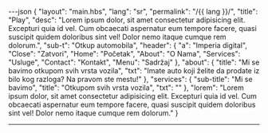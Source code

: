 ---json
{
  "layout": "main.hbs",
  "lang": "sr",
  "permalink": "/{{ lang }}/",
  "title": "Play",
  "desc": "Lorem ipsum dolor, sit amet consectetur adipisicing elit. Excepturi quia id vel. Cum obcaecati aspernatur eum tempore facere, quasi suscipit quidem doloribus sint vel! Dolor nemo itaque cumque rem dolorum.",
  "sub-t": "Otkup automobila",
  "header": {
    "a": "Imperia digital",
    "Close": "Zatvori",
    "Home": "Početak",
    "About": "O Nama",
    "Services": "Usluge",
    "Contact": "Kontakt",
    "Menu": "Sadržaj"
  },
  "about": {
    "title": "Mi se bavimo otkupom svih vrsta vozila",
    "txt": "Imate auto koji želite da prodate iz bilo kog razloga? Na pravom ste mestu!"
  },
  "services": {
    "sub-title": "Mi se bavimo",
    "title": "Otkupom svih vrsta vozila",
    "txt": ""
  },
  "lorem": "Lorem ipsum dolor, sit amet consectetur adipisicing elit. Excepturi quia id vel. Cum obcaecati aspernatur eum tempore facere, quasi suscipit quidem doloribus sint vel! Dolor nemo itaque cumque rem dolorum."
}

---

